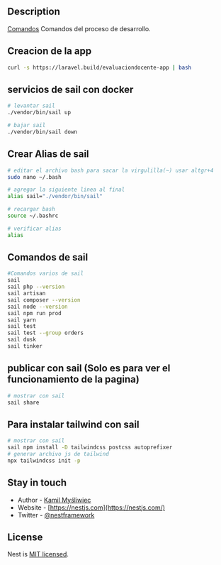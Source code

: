 ## Description

[Comandos]() Comandos del proceso de desarrollo.

## Creacion de la app

```bash
curl -s https://laravel.build/evaluaciondocente-app | bash
```

## servicios de sail con docker

```bash
# levantar sail
./vendor/bin/sail up

# bajar sail
./vendor/bin/sail down
```

## Crear Alias de sail

```bash
# editar el archivo bash para sacar la virgulilla(~) usar altgr+4
sudo nano ~/.bash

# agregar la siguiente linea al final
alias sail="./vendor/bin/sail"

# recargar bash
source ~/.bashrc

# verificar alias
alias

```

## Comandos de sail

```bash
#Comandos varios de sail
sail
sail php --version
sail artisan
sail composer --version
sail node --version
sail npm run prod
sail yarn
sail test
sail test --group orders
sail dusk
sail tinker
```

## publicar con sail (Solo es para ver el funcionamiento de la pagina)

```bash
# mostrar con sail
sail share
```

## Para instalar tailwind con sail

```bash
# mostrar con sail
sail npm install -D tailwindcss postcss autoprefixer
# generar archivo js de tailwind
npx tailwindcss init -p
```

## Stay in touch

- Author - [Kamil Myśliwiec](https://kamilmysliwiec.com)
- Website - [https://nestjs.com](https://nestjs.com/)
- Twitter - [@nestframework](https://twitter.com/nestframework)

## License

Nest is [MIT licensed](LICENSE).
